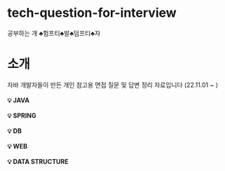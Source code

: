 # tech-question-for-interview
공부하는 개 ♣험프티♣발♣덤프티♣자

<h1> 소개</h1>
<text>자바 개발자들이 만든 개인 참고용 면접 질문 및 답변 정리 자료입니다 (22.11.01 ~ )</text>
<br><br>
<strong>💡 JAVA</strong><br><br>
<strong>💡 SPRING</strong><br><br>
<strong>💡 DB</strong><br><br>
<strong>💡 WEB</strong><br><br>
<strong>💡 DATA STRUCTURE</strong><br><br>
        

